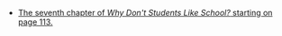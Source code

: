 * [The seventh chapter of _Why Don't Students Like School?_ starting on page 113.](https://moodrmoo.files.wordpress.com/2014/10/why-dont-students-like-school.pdf)